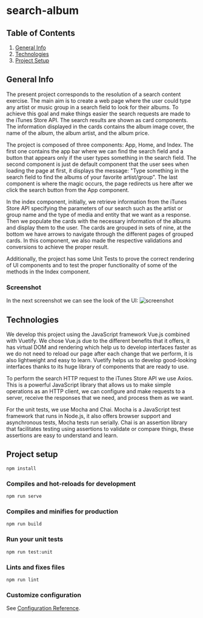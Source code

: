 # search-album
## Table of Contents
1. [General Info](#general-info)
2. [Technologies](#technologies)
3. [Project Setup](#project-setup)
## General Info
The present project corresponds to the resolution of a search content exercise. The main aim is to create a web page where the user could type any artist or music group in a search field to look for their albums. To achieve this goal and make things easier the search requests are made to the iTunes Store API. The search results are shown as card components. The information displayed in the cards contains the album image cover, the name of the album, the album artist, and the album price.

The project is composed of three components: App, Home, and Index. The first one contains the app bar where we can find the search field and a button that appears only if the user types something in the search field. The second component is just de default component that the user sees when loading the page at first, it displays the message: "Type something in the search field to find the albums of your favorite artist/group". The last component is where the magic occurs, the page redirects us here after we click the search button from the App component.

In the index component, initially, we retrieve information from the iTunes Store API specifying the parameters of our search such as the artist or group name and the type of media and entity that we want as a response. Then we populate the cards with the necessary information of the albums and display them to the user. The cards are grouped in sets of nine, at the bottom we have arrows to navigate through the different pages of grouped cards. In this component, we also made the respective validations and conversions to achieve the proper result.

Additionally, the project has some Unit Tests to prove the correct rendering of UI components and to test the proper functionality
of some of the methods in the Index component.
### Screenshot
In the next screenshot we can see the look of the UI:
![screenshot](https://user-images.githubusercontent.com/37459095/111549290-4fc04200-8752-11eb-886d-821bcd49a1fb.png)
## Technologies
We develop this project using the JavaScript framework Vue.js combined with Vuetify. We chose Vue.js due to the different benefits that it offers, it has virtual DOM and rendering which help us to develop interfaces faster as we do not need to reload our page after each change that we perform, it is also lightweight and easy to learn. Vuetify helps us to develop good-looking interfaces thanks to its huge library of components that are ready to use.

To perform the search HTTP request to the iTunes Store API we use Axios. This is a powerful JavaScript library that allows us to make simple operations as an HTTP client, we can configure and make requests to a server, receive the responses that we need, and process them as we want.

For the unit tests, we use Mocha and Chai. Mocha is a JavaScript test framework that runs in Node.js, it also offers browser support and asynchronous tests, Mocha tests run serially. Chai is an assertion library that facilitates testing using assertions to validate or compare things, these assertions are easy to understand and learn.
## Project setup
```
npm install
```

### Compiles and hot-reloads for development
```
npm run serve
```

### Compiles and minifies for production
```
npm run build
```

### Run your unit tests
```
npm run test:unit
```

### Lints and fixes files
```
npm run lint
```

### Customize configuration
See [Configuration Reference](https://cli.vuejs.org/config/).
